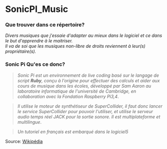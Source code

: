 # SonicPI_Music

### Que trouver dans ce répertoire?

*Divers musiques que j'essaie d'adapter au mieux dans le logiciel et ce dans le but d'apprendre à le maitriser.  
Il va de soi que les musiques non-libre de droits reviennent à leur(s) propriétaire(s).* 

### **Sonic Pi** Qu'es ce donc?

> *Sonic Pi est un environnement de live coding basé sur le langage de script ***Ruby***, conçu à l'origine pour effectuer des calculs et aider aux cours de musique dans les écoles, développé par Sam Aaron au laboratoire informatique de l'université de Cambridge, en collaboration avec la Fondation Raspberry Pi3,4*.

> *Il utilise le moteur de synthétiseur de SuperCollider, il faut donc lancer le service SuperCollider pour pouvoir l'utiliser, et utilise le serveur audio temps réel JACK pour la sortie sonore. Il est multiplateforme et multilingue*.

> *Un tutoriel en français est embarqué dans le logiciel5*  

Source: [Wikipédia](https://fr.wikipedia.org/wiki/Sonic_Pi)

